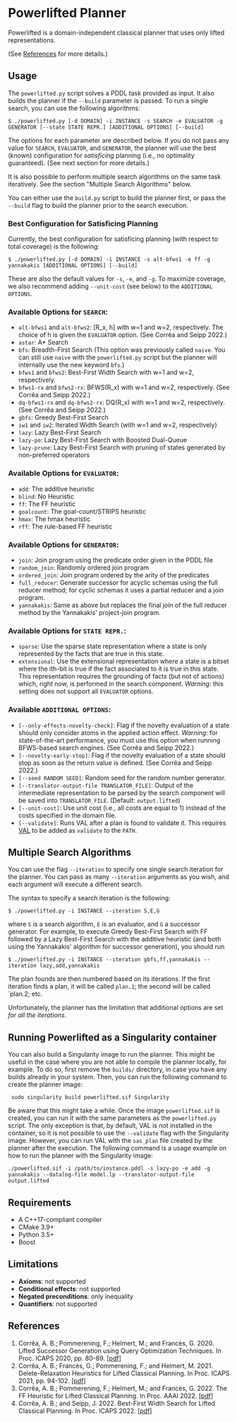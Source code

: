 # Powerlifted Planner

Powerlifted is a domain-independent classical planner that uses only lifted
representations.

(See [References](#references) for more details.)

## Usage

The `powerlifted.py` script solves a PDDL task provided as input. It also builds
the planner if the `--build` parameter is passed. To run a single search, you
can use the following algorithms:

```$ ./powerlifted.py [-d DOMAIN] -i INSTANCE -s SEARCH -e EVALUATOR -g GENERATOR [--state STATE REPR.] [ADDITIONAL OPTIONS] [--build]```

The options for each parameter are described below. If you do not pass any value for `SEARCH`, `EVALUATOR`, and `GENERATOR`, the planner will use the best (known) configuration for _satisficing_ planning (i.e., no optimality guaranteed). (See next section for more details.)

It is also possible to perform multiple search algorithms on the same task iteratively. See the section "Multiple Search Algorithms" below.

You can either use the `build.py` script to build the planner first, or pass the `--build` flag to build the planner prior to the search execution.

### Best Configuration for Satisficing Planning

Currently, the best configuration for satisficing planning (with respect to
total coverage) is the following:

```$ ./powerlifted.py [-d DOMAIN] -i INSTANCE -s alt-bfws1 -e ff -g yannakakis [ADDITIONAL OPTIONS] [--build]```

These are also the default values for `-s`, `-e`, and `-g`. To maximize
coverage, we also recommend adding `--unit-cost` (see below) to the `ADDITIONAL
OPTIONS`.

### Available Options for `SEARCH`:
- `alt-bfws1` and `alt-bfws2`: [R_x, h] with w=1 and w=2, respectively. The choice of h is
  given the `EVALUATOR` option. (See Corrêa and Seipp 2022.)
- `astar`: A* Search
- `bfs`: Breadth-First Search (This option was previously called `naive`. You
  can still use `naive` with the `powerlifted.py` script but the planner will internally
  use the new keyword `bfs`.)
- `bfws1` and `bfws2`: Best-First Width Search with w=1 and w=2, respectively.
- `bfws1-rx` and `bfws2-rx`: BFWS(R_x) with w=1 and w=2, respectively. (See Corrêa and Seipp 2022.)
- `dq-bfws1-rx` and `dq-bfws2-rx`: DQ(R_x) with w=1 and w=2, respectively. (See Corrêa and Seipp 2022.)
- `gbfs`: Greedy Best-First Search
- `iw1` and `iw2`: Iterated Width Search (with w=1 and w=2, respectively)
- `lazy`: Lazy Best-First Search
- `lazy-po`: Lazy Best-First Search with Boosted Dual-Queue
- `lazy-prune`: Lazy Best-First Search with pruning of states generated by
non-preferred operators

### Available Options for `EVALUATOR`:
- `add`: The additive heuristic
- `blind`: No Heuristic
- `ff`: The FF heuristic
- `goalcount`: The goal-count/STRIPS heuristic
- `hmax`: The hmax heuristic
- `rff`: The rule-based FF heuristic

### Available Options for `GENERATOR`:
- `join`: Join program using the predicate order given in the PDDL file
- `random_join`: Randomly ordered join program
- `ordered_join`: Join program ordered by the arity of the predicates
- `full_reducer`: Generate successor for acyclic schemas using the full
  reducer method; for cyclic schemas it uses a partial reducer and a join
  program.
- `yannakakis`: Same as above but replaces the final join of the full
      reducer method by the Yannakakis' project-join program.

### Available Options for `STATE REPR.`:

- `sparse`: Use the sparse state representation where a state is only
  represented by the facts that are true in this state.
- `extensional`: Use the extensional representation where a state is a bitset
  where the ith-bit is true if the fact associated to it is true in this
  state. This representation requires the grounding of facts (but not of
  actions) which, right now, is performed in the search component. *Warning*:
  this setting does not support all `EVALUATOR` options.


### Available `ADDITIONAL OPTIONS`:
- `[--only-effects-novelty-check]`: Flag if the novelty evaluation of a state
  should only consider atoms in the applied action effect. *Warning*: for
  state-of-the-art performance, you must use this option when running BFWS-based
  search engines. (See Corrêa and Seipp 2022.)
- `[--novelty-early-stop]`: Flag if the novelty evaluation of a state should
  stop as soon as the return value is defined. (See Corrêa and Seipp 2022.)
- `[--seed RANDOM SEED]`: Random seed for the random number generator.
- `[--translator-output-file TRANSLATOR_FILE]`: Output of the intermediate
  representation to be parsed by the search component will be saved into
  `TRANSLATOR_FILE`. (Default: `output.lifted`)
- `[--unit-cost]`: Use unit cost  (i.e., all costs are equal to 1) instead of
  the costs specified in the domain file.
- `[--validate]`: Runs VAL after a plan is found to validate it. This requires
  [VAL](https://github.com/KCL-Planning/VAL) to be added as `validate` to the `PATH`.

## Multiple Search Algorithms

You can use the flag `--iteration` to specify one single search iteration for
the planner. You can pass as many `--iteration` arguments as you wish, and each
argument will execute a different search.

The syntax to specify a search iteration is the following:

```$ ./powerlifted.py -i INSTANCE --iteration S,E,G```

where `S` is a search algorithm, `E` is an evaluator, and `G` a successor generator. For example, to execute Greedy Best-First Search with FF followed by a Lazy Best-First Search with the additive heuristic (and both using the Yannakakis' algorithm for successor generation), you should run

```$ ./powerlifted.py -i INSTANCE --iteration gbfs,ff,yannakakis --iteration lazy,add,yannakakis```

The plan founds are then numbered based on its iterations. If the first iteration finds a plan, it will be called `plan.1`; the second will be called `plan.2; etc.

Unfortunately, the planner has the limitation that additional options are set
_for all the iterations_.

## Running Powerlifted as a Singularity container

You can also build a Singularity image to run the planner. This might be useful
in the case where you are not able to compile the planner locally, for
example. To do so, first remove the `builds/` directory, in case you have any
builds already in your system. Then, you can run the following command to create
the planner image:


``` sudo singularity build powerlifted.sif Singularity```

Be aware that this might take a while. Once the image `powerlifted.sif` is
created, you can run it with the same parameters as the `powerlifted.py`
script. The only exception is that, by default, VAL is not installed in the
container, so it is not possible to use the `--validate` flag with the
Singularity image. However, you can run VAL with the `sas_plan` file created by
the planner after the execution. The following command is a usage example on
how to run the planner with the Singularity image:

```./powerlifted.sif -i /path/to/instance.pddl -s lazy-po -e add -g yannakakis --datalog-file model.lp --translator-output-file output.lifted```

## Requirements
 - A C++17-compliant compiler
 - CMake 3.9+
 - Python 3.5+
 - Boost

## Limitations
 - **Axioms**: not supported
 - **Conditional effects**: not supported
 - **Negated preconditions**: only inequality
 - **Quantifiers**: not supported

 ## References

 1. Corrêa, A. B.; Pommerening, F.; Helmert, M.; and Francès, G. 2020. Lifted Successor Generation using Query Optimization Techniques. In Proc. ICAPS 2020, pp. 80-89. [[pdf]](https://ai.dmi.unibas.ch/papers/correa-et-al-icaps2020.pdf)
 2. Corrêa, A. B.; Francès, G.; Pommerening, F.; and Helmert, M. 2021. Delete-Relaxation Heuristics for Lifted Classical Planning. In Proc. ICAPS 2021, pp. 94-102. [[pdf]](https://ai.dmi.unibas.ch/papers/correa-et-al-icaps2021.pdf)
 3. Corrêa, A. B.; Pommerening, F.; Helmert, M.; and Francès, G. 2022. The
    FF Heuristic for Lifted Classical Planning. In Proc. AAAI 2022. [[pdf]](https://ai.dmi.unibas.ch/papers/correa-et-al-aaai2022.pdf)
 4. Corrêa, A. B.; and Seipp, J. 2022. Best-First Width Search for Lifted
    Classical Planning. In Proc. ICAPS 2022. [[pdf]](https://ai.dmi.unibas.ch/papers/correa-seipp-icaps2022.pdf)
